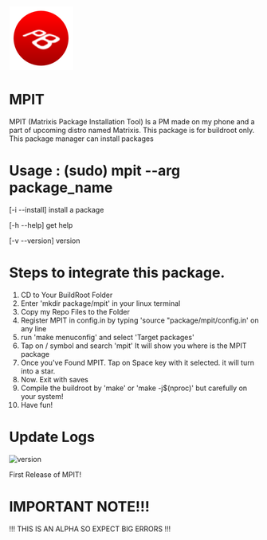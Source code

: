 
![matrixis_logo](Matrixis_20250323153412.png)

# MPIT
MPIT (Matrixis Package Installation Tool) Is a PM made on my phone and a part of upcoming distro named Matrixis. This package is for buildroot only. This package manager can install packages

# Usage : (sudo) mpit --arg package_name

[-i --install] install a package

[-h --help] get help

[-v --version] version

# Steps to integrate this package.
1. CD to Your BuildRoot Folder
2. Enter 'mkdir package/mpit' in your linux terminal
3. Copy my Repo Files to the Folder
4. Register MPIT in config.in by typing 'source "package/mpit/config.in' on any line
5. run 'make menuconfig' and select 'Target packages'
6. Tap on / symbol and search 'mpit' It will show you where is the MPIT package
7. Once you've Found MPIT. Tap on Space key with it selected. it will turn into a star.
8. Now. Exit with saves
9. Compile the buildroot by 'make' or 'make -j$(nproc)' but carefully on your system!
10. Have fun!

# Update Logs
![version](https://img.shields.io/badge/Version-1.0.0-crimson)

First Release of MPIT!

# IMPORTANT NOTE!!!
!!! THIS IS AN ALPHA SO EXPECT BIG ERRORS !!!
